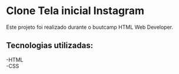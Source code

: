 # Clone Tela inicial Instagram  

Este projeto foi realizado durante o buutcamp HTML Web Developer.  

## Tecnologias utilizadas:  
-HTML  
-CSS
